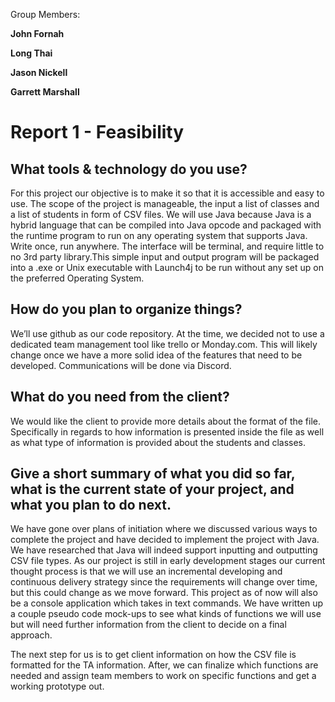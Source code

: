Group Members:

**John Fornah**

**Long Thai**

**Jason Nickell**

**Garrett Marshall**

# Report 1 - Feasibility

## What tools & technology do you use? 

For this project our objective is to make it so that it is accessible and easy to use. The scope of the project is manageable, the input a list of classes and a list of students in form of CSV files. We will use Java because Java is a hybrid language that can be compiled into Java opcode and packaged with the runtime program to run on any operating system that supports Java. Write once, run anywhere. The interface will be terminal, and require little to no 3rd party library.This simple input and output program will be packaged into a .exe or Unix executable with Launch4j to be run without any set up on the preferred Operating System.

## How do you plan to organize things? 

We’ll use github as our code repository. At the time, we decided not to use a dedicated team management tool like trello or Monday.com. This will likely change once we have a more solid idea of the features that need to be developed. Communications will be done via Discord. 


## What do you need from the client?

We would like the client to provide more details about the format of the file. Specifically in regards to how information is presented inside the file as well as what type of information is provided about the students and classes.


## Give a short summary of what you did so far, what is the current state of your project, and what you plan to do next.

We have gone over plans of initiation where we discussed various ways to complete the project and have decided to implement the project with Java. We have researched that Java will indeed support inputting and outputting CSV file types. As our project is still in early development stages our current thought process is that we will use an incremental developing and continuous delivery strategy since the requirements will change over time, but this could change as we move forward. This project as of now will also be a console application which takes in text commands. We have written up a couple pseudo code mock-ups to see what kinds of functions we will use but will need further information from the client to decide on a final approach.

The next step for us is to get client information on how the CSV file is formatted for the TA information. After, we can finalize which functions are needed and assign team members to work on specific functions and get a working prototype out. 
